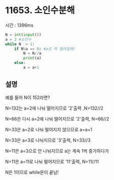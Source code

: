 # 11653. 소인수분해

시간 : 1396ms
```python
N = int(input())
a = 2 #소인수
while N  > 1:
    if N%a == 0: #a로 딱 떨어질때!
        N = N//a
        print(a)
    else:
        a = a+1
```
## 설명
예를 들어 N이 152라면?

N=132는 a=2에 나눠 떨어지므로  '2'출력 ,N=132//2

N=66은 다시 a=2에 나눠 떨어지므로 '2'출력, N=66//2

N=33은 a=2로 나눠 떨어지지 않으므로 a=a+1

N=33은 a=3로 나눠지므로 '3'출력, N=33//3

N=11은 a=3으로 안 나눠지므로 a는 계속 1씩 증가하다가

N=11은 a=11로 나눠 떨어지므로 '11'출력, N=11//11

N은 1이므로 while문이 끝남!